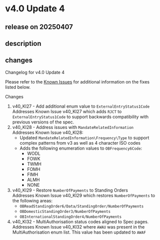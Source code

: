 # v4.0 Update 4

## release on 20250407

## description

## changes

Changelog for v4.0 Update 4

Please refer to the <a href="https://openbanking.atlassian.net/wiki/spaces/DZ/pages/47546479/Known+Specification+Issues" rel="nofollow">Known Issues</a> for additional information on the fixes listed below.

Changes

1. v40_KI27 - Add additional enum value to <code>ExternalEntryStatus1Code</code>  
   Addresses Known Issue v40_KI27 which adds <code>RJCT</code> to <code>ExternalEntryStatus1Code</code> to support backwards compatibility with previous versions of the spec.
2. v40_KI28 - Address issues with <code>MandateRelatedInformation</code>  
   Addresses Known Issue v40_KI28:
   * Updated <code>MandateRelatedInformation\Frequency\Type</code> to support complex patterns from v3 as well as 4 character ISO codes
   * Adds the following enumeration values to <code>OBFrequency6Code</code>:
     * WODL
     * FOWK
     * TWMH
     * FOMH
     * FIMH
     * ALMH
     * NONE
3. v40_KI29 - Restore <code>NumberOfPayments</code> to Standing Orders  
   Addresses Known Issue v40_KI29 which restores <code>NumberOfPayments</code> to the following areas:
   * <code>OBReadStandingOrder6/Data/StandingOrder/NumberOfPayments</code>
   * <code>OBDomesticStandingOrder3/NumberOfPayments</code>
   * <code>OBInternationalStandingOrder4/NumberOfPayments</code>
4. v40_KI32 - MultiAuthorisation status codes aligned to Spec pages.  
   Addresses Known Issue v40_KI32 where <code>AWAU</code> was present in the MultiAuthorisation enum list. This value has been updated to <code>AWAF</code>

